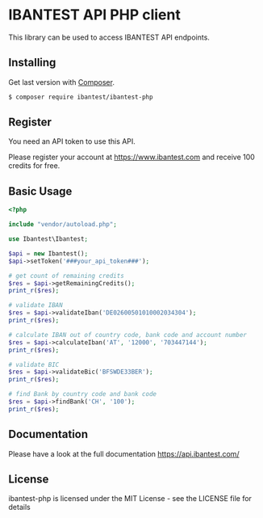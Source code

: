 # IBANTEST API PHP client


This library can be used to access IBANTEST API endpoints.

## Installing

Get last version with [Composer](http://getcomposer.org "Composer").

```bash
$ composer require ibantest/ibantest-php
```

## Register

You need an API token to use this API.

Please register your account at https://www.ibantest.com and receive 100 credits for free.

## Basic Usage

```php
<?php

include "vendor/autoload.php";

use Ibantest\Ibantest;

$api = new Ibantest();
$api->setToken('###your_api_token###');

# get count of remaining credits
$res = $api->getRemainingCredits();
print_r($res);

# validate IBAN
$res = $api->validateIban('DE02600501010002034304');
print_r($res);

# calculate IBAN out of country code, bank code and account number
$res = $api->calculateIban('AT', '12000', '703447144');
print_r($res);

# validate BIC
$res = $api->validateBic('BFSWDE33BER');
print_r($res);

# find Bank by country code and bank code
$res = $api->findBank('CH', '100');
print_r($res);

```

## Documentation
Please have a look at the full documentation
https://api.ibantest.com/

## License
ibantest-php is licensed under the MIT License - see the LICENSE file for details